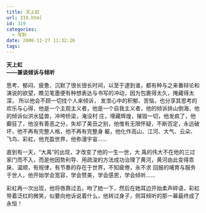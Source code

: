```yaml
---
title: 天上虹
url: 319.html
id: 319
categories:
  - 写到
date: 2006-11-27 11:32:26
tags:
---
```


**天上虹  
——兼谈倾诉与倾听**

  
思考、郁闷、疲惫、沉默了很长很长时间，以至于逮到谁，都有种与之来番辩论和演说的欲望，瞧见笔墨便有种想表达与书写的冲动，因为包裹得太久，掩藏得太深， 所以他会不顾一切找个人来倾诉， 发泄心中的积郁、苦恼，也分享其思考的欢乐与心得，他是一个主观主义者，他是一个自我主义者，他的倾诉排山倒海，他的倾诉似洪水猛兽，冲垮桥梁，淹没村 庄，埋藏辉煌，摧毁一切，他发疯了，他癫狂了，他没有善恶之分，失却了美丑之别，他惟有无限怀疑，不断否定，永远破坏，他不再有完整人格，他不再有完整身 躯，他化作高山、江河、大气、云朵、飞鸟、彩虹，他充盈世界，他弥漫宇宙……  
  
直到有一天，“大禹”的出现，才改变了他的一生一世，大 禹的伟大不在他的三过家门而不入，而是他因势利导、用疏浚的方法成功治理了黄河，黄河由此变得乖戾、温顺，有规律，有节奏的存在于世界，不知疲倦，永不求 回报的哺育与服务于世人，他开始学会宽容，学会赞美，学会感恩，学会倾听……  
  
彩虹再一次出现，他将唇靠过去，吻了她一下，然后在她耳边开始柔声碎语，彩虹带着泛红的微笑，似要向他诉说着什么，他转过身子，侧耳倾听的那一幕最终成了永恒！
